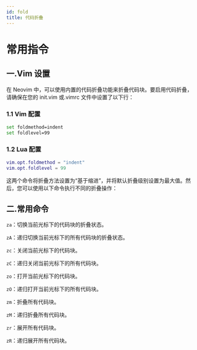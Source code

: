 ```yaml
---
id: fold
title: 代码折叠
---
```


# 常用指令

## 一.Vim 设置

在 Neovim 中，可以使用内置的代码折叠功能来折叠代码块。要启用代码折叠，请确保在您的 init.vim 或.vimrc 文件中设置了以下行：

### 1.1 Vim 配置

```bash
set foldmethod=indent
set foldlevel=99
```

### 1.2 Lua 配置

```lua
vim.opt.foldmethod = "indent"
vim.opt.foldlevel = 99
```

这两个命令将折叠方法设置为“基于缩进”，并将默认折叠级别设置为最大值。然后，您可以使用以下命令执行不同的折叠操作：

## 二.常用命令

`za`：切换当前光标下的代码块的折叠状态。

`zA`：递归切换当前光标下的所有代码块的折叠状态。

`zc`：关闭当前光标下的代码块。

`zC`：递归关闭当前光标下的所有代码块。

`zo`：打开当前光标下的代码块。

`zO`：递归打开当前光标下的所有代码块。

`zm`：折叠所有代码块。

`zM`：递归折叠所有代码块。

`zr`：展开所有代码块。

`zR`：递归展开所有代码块。
